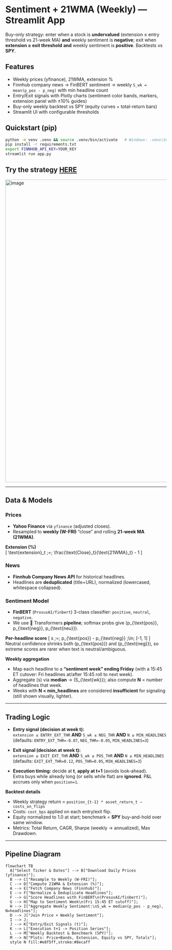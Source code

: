 # Sentiment + 21WMA (Weekly) — Streamlit App

Buy-only strategy: enter when a stock is **undervalued** (extension ≤ entry threshold vs 21-week MA) **and** weekly sentiment is **negative**; exit when **extension ≥ exit threshold** **and** weekly sentiment is **positive**. Backtests vs **SPY**.

## Features
- Weekly prices (yfinance), 21WMA, extension %
- Finnhub company news → FinBERT sentiment → weekly `S_wk = mean(p_pos - p_neg)` with min headline count
- Entry/Exit signals with Plotly charts (sentiment color bands, markers, extension panel with ±10% guides)
- Buy-only weekly backtest vs SPY (equity curves + total-return bars)
- Streamlit UI with configurable thresholds

## Quickstart (pip)
```bash
python -m venv .venv && source .venv/bin/activate   # Windows: .venv\Scripts\activate
pip install -r requirements.txt
export FINNHUB_API_KEY=YOUR_KEY
streamlit run app.py
```

## Try the strategy [HERE](sentiment21wmatrading-gxsxwxmxv82jukjyyxgr9v.streamlit.app)
<img width="1913" height="946" alt="image" src="https://github.com/user-attachments/assets/8a8301c1-579f-4b94-a79f-6b002339c11c" />


---

## Data & Models

### Prices
- **Yahoo Finance** via `yfinance` (adjusted closes).
- Resampled to **weekly (W-FRI)** “close” and rolling **21-week MA (21WMA)**.

**Extension (%)**  
\[
\text{extension}_t \;=\; \frac{\text{Close}_t}{\text{21WMA}_t} - 1
\]

### News
- **Finnhub Company News API** for historical headlines.
- Headlines are **deduplicated** (title+URL), normalized (lowercased, whitespace collapsed).

### Sentiment Model
- **FinBERT** (`ProsusAI/finbert`) 3-class classifier: `positive`, `neutral`, `negative`.
- We use 🤗 Transformers **pipeline**; softmax probs give \(p_{\text{pos}}, p_{\text{neg}}, p_{\text{neu}}\).

**Per-headline score**
\[
s \;=\; p_{\text{pos}} - p_{\text{neg}} \;\in\; [-1, 1]
\]
Neutral confidence shrinks both \(p_{\text{pos}}\) and \(p_{\text{neg}}\), so extreme scores are rarer when text is neutral/ambiguous.

**Weekly aggregation**
- Map each headline to a **“sentiment week” ending Friday** (with a 15:45 ET cutover: Fri headlines at/after 15:45 roll to next week).
- Aggregate \(s\) via **median** → \(S_{\text{wk}}\); also compute **N** = number of headlines that week.
- Weeks with **N < min_headlines** are considered **insufficient** for signaling (still shown visually, lighter).

---

## Trading Logic

- **Entry signal (decision at week t):**  
  `extension ≤ ENTRY_EXT_THR` **AND** `S_wk ≤ NEG_THR` **AND** `N ≥ MIN_HEADLINES`  
  (defaults: `ENTRY_EXT_THR=-0.07`, `NEG_THR=-0.05`, `MIN_HEADLINES=3`)

- **Exit signal (decision at week t):**  
  `extension ≥ EXIT_EXT_THR` **AND** `S_wk ≥ POS_THR` **AND** `N ≥ MIN_HEADLINES`  
  (defaults: `EXIT_EXT_THR=0.12`, `POS_THR=0.05`, `MIN_HEADLINES=3`)

- **Execution timing:** decide at **t**, **apply at t+1** (avoids look-ahead).  
  Extra buys while already long (or sells while flat) are **ignored**. P&L accrues only when `position=1`.

**Backtest details**
- Weekly strategy return = `position_{t-1} * asset_return_t − costs_on_flips`
- Costs: `cost_bps` applied on each entry/exit flip.
- Equity normalized to 1.0 at start; benchmark = **SPY** buy-and-hold over same window.
- Metrics: Total Return, CAGR, Sharpe (weekly → annualized), Max Drawdown.

---

## Pipeline Diagram

```mermaid
flowchart TB
  A["Select Ticker & Dates"] --> B["Download Daily Prices (yfinance)"];
  B --> C["Resample to Weekly (W-FRI)"];
  C --> D["Compute 21WMA & Extension (%)"];
  A --> E["Fetch Company News (Finnhub)"];
  E --> F["Normalize & Deduplicate Headlines"];
  F --> G["Score Headlines with FinBERT\n(ProsusAI/finbert)"];
  G --> H["Map to Sentiment Week\n(Fri 15:45 ET cutoff)"];
  H --> I["Aggregate Weekly Sentiment:\nS_wk = median(p_pos - p_neg), N=headlines"];
  D --> J["Join Price + Weekly Sentiment"];
  I --> J;
  J --> K["Entry/Exit Signals (t)"];
  K --> L["Execution t+1 -> Position Series"];
  L --> M["Weekly Backtest & Benchmark (SPY)"];
  M --> N["Plots: Price+Bands, Extension, Equity vs SPY, Totals"];
  style N fill:#e8f5ff,stroke:#8ecaff
```
